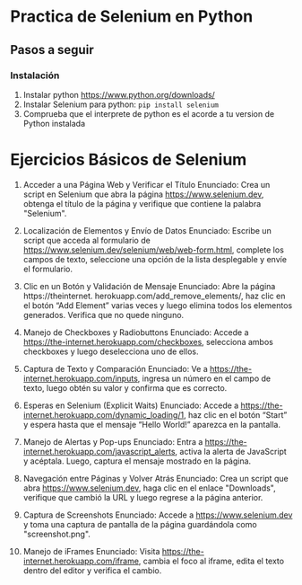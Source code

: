 # Practica de Selenium en Python

## Pasos a seguir

### Instalación

1. Instalar python https://www.python.org/downloads/
2. Instalar Selenium para python: `pip install selenium`
3. Comprueba que el interprete de python es el acorde a tu version de Python instalada

# Ejercicios Básicos de Selenium

1. Acceder a una Página Web y Verificar el Título
   Enunciado: Crea un script en Selenium que abra la página
   https://www.selenium.dev, obtenga el título de la página y verifique que
   contiene la palabra "Selenium".

2. Localización de Elementos y Envío de Datos
   Enunciado: Escribe un script que acceda al formulario de
   https://www.selenium.dev/selenium/web/web-form.html, complete los campos
   de texto, seleccione una opción de la lista desplegable y envíe el formulario.

3. Clic en un Botón y Validación de Mensaje
   Enunciado: Abre la página https://theinternet.
   herokuapp.com/add_remove_elements/, haz clic en el botón “Add
   Element” varias veces y luego elimina todos los elementos generados. Verifica que no quede ninguno.

4. Manejo de Checkboxes y Radiobuttons
   Enunciado: Accede a https://the-internet.herokuapp.com/checkboxes,
   selecciona ambos checkboxes y luego deselecciona uno de ellos.

5. Captura de Texto y Comparación
   Enunciado: Ve a https://the-internet.herokuapp.com/inputs, ingresa un número en el campo de texto, luego obtén su valor y confirma que es correcto.

6. Esperas en Selenium (Explicit Waits)
   Enunciado: Accede a https://the-internet.herokuapp.com/dynamic_loading/1,
   haz clic en el botón “Start” y espera hasta que el mensaje “Hello World!” aparezca en la pantalla.

7. Manejo de Alertas y Pop-ups
   Enunciado: Entra a https://the-internet.herokuapp.com/javascript_alerts, activa la alerta de JavaScript y acéptala. Luego, captura el mensaje mostrado en la
   página.

8. Navegación entre Páginas y Volver Atrás
   Enunciado: Crea un script que abra https://www.selenium.dev, haga clic en el enlace "Downloads", verifique que cambió la URL y luego regrese a la página
   anterior.

9. Captura de Screenshots
   Enunciado: Accede a https://www.selenium.dev y toma una captura de pantalla de la página guardándola como "screenshot.png".

10. Manejo de iFrames
    Enunciado: Visita https://the-internet.herokuapp.com/iframe, cambia el foco al iframe, edita el texto dentro del editor y verifica el cambio.

